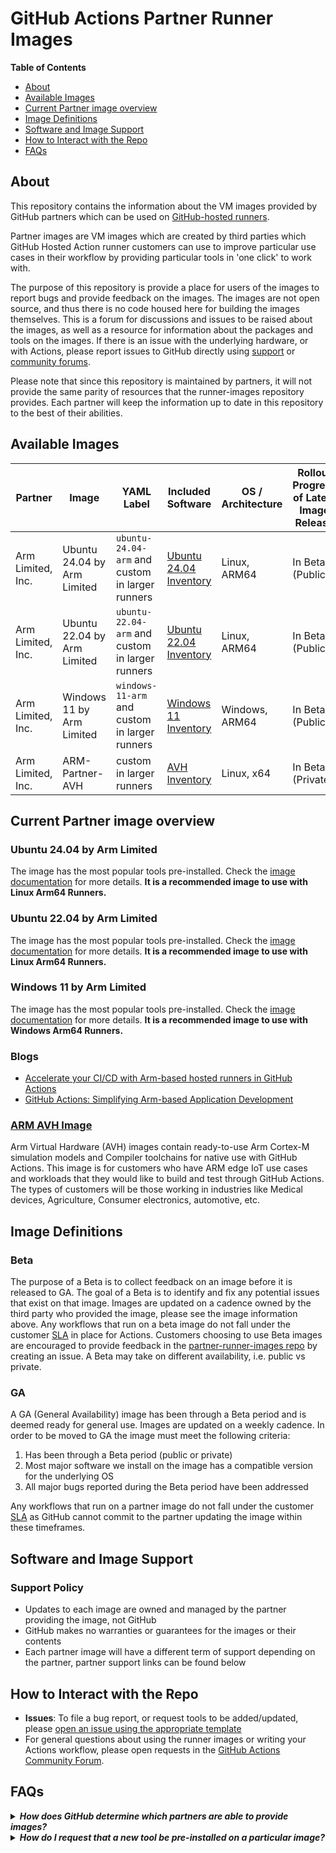 
# GitHub Actions Partner Runner Images 

**Table of Contents**

- [About](#about)
- [Available Images](#available-images)
- [Current Partner image overview](#current-partner-image-overview)
- [Image Definitions](#image-definitions)
- [Software and Image Support](#software-and-image-support)
- [How to Interact with the Repo](#how-to-interact-with-the-repo)
- [FAQs](#faqs)

## About

This repository contains the information about the VM images provided by GitHub partners which can be used on [GitHub-hosted runners](https://docs.github.com/en/actions/using-github-hosted-runners/using-github-hosted-runners/about-github-hosted-runners). 

Partner images are VM images which are created by third parties which GitHub Hosted Action runner customers can use to improve particular use cases in their workflow by providing particular tools in 'one click' to work with. 

The purpose of this repository is provide a place for users of the images to report bugs and provide feedback on the images. The images are not open source, and thus there is no code housed here for building the images themselves. This is a forum for discussions and issues to be raised about the images, as well as a resource for information about the packages and tools on the images. If there is an issue with the underlying hardware, or with Actions, please report issues to GitHub directly using [support](https://support.github.com/request) or [community forums](https://github.com/orgs/community/discussions).

Please note that since this repository is maintained by partners, it will not provide the same parity of resources that the runner-images repository provides. Each partner will keep the information up to date in this repository to the best of their abilities.

## Available Images

| Partner | Image | YAML Label | Included Software | OS / Architecture | Rollout Progress of Latest Image Release | Support Link | 
|-----------| --------------------|---------------------|--------------------|--------------------|----------------------------|-----------------------|
| Arm Limited, Inc. | Ubuntu 24.04 by Arm Limited | `ubuntu-24.04-arm` and custom in larger runners| [Ubuntu 24.04 Inventory](/images/arm-ubuntu-24-image.md) | Linux, ARM64 | In Beta (Public) | [About & Support](https://github.com/actions/partner-runner-images/issues/new/choose) |
| Arm Limited, Inc. | Ubuntu 22.04 by Arm Limited | `ubuntu-22.04-arm` and custom in larger runners| [Ubuntu 22.04 Inventory](/images/arm-ubuntu-22-image.md) | Linux, ARM64 | In Beta (Public) | [About & Support](https://github.com/actions/partner-runner-images/issues/new/choose) |
| Arm Limited, Inc. | Windows 11 by Arm Limited | `windows-11-arm` and custom in larger runners| [Windows 11 Inventory](/images/arm-windows-11-image.md) | Windows, ARM64 | In Beta (Public) | [About & Support](https://github.com/actions/partner-runner-images/issues/new/choose) |
| Arm Limited, Inc. | ARM-Partner-AVH | custom in larger runners| [AVH Inventory](https://arm-software.github.io/AVH/main/infrastructure/html/avh_gh_inventory.html ) | Linux, x64 | In Beta (Private) | [About & Support](https://arm-software.github.io/AVH/main/infrastructure/html/avh_gh.html) |

## Current Partner image overview 

### Ubuntu 24.04 by Arm Limited
The image has the most popular tools pre-installed. Check the [image documentation](/images/arm-ubuntu-24-image.md) for more details. **It is a recommended image to use with Linux Arm64 Runners.**

### Ubuntu 22.04 by Arm Limited
The image has the most popular tools pre-installed. Check the [image documentation](/images/arm-ubuntu-22-image.md) for more details. **It is a recommended image to use with Linux Arm64 Runners.**

### Windows 11 by Arm Limited
The image has the most popular tools pre-installed. Check the [image documentation](/images/arm-windows-11-image.md) for more details. **It is a recommended image to use with Windows Arm64 Runners.** 

### Blogs
- [Accelerate your CI/CD with Arm-based hosted runners in GitHub Actions](https://github.blog/changelog/2023-10-30-accelerate-your-ci-cd-with-arm-based-hosted-runners-in-github-actions/)
- [GitHub Actions: Simplifying Arm-based Application Development](https://newsroom.arm.com/blog/github-arm-integration)

### [ARM AVH Image](https://arm-software.github.io/AVH/main/infrastructure/html/avh_gh.html)
Arm Virtual Hardware (AVH) images contain ready-to-use Arm Cortex-M simulation models and Compiler toolchains for native use with GitHub Actions. This image is for customers who have ARM edge IoT use cases and workloads that they would like to build and test through GitHub Actions. The types of customers will be those working in industries like Medical devices, Agriculture, Consumer electronics, automotive, etc. 

## Image Definitions

### Beta

The purpose of a Beta is to collect feedback on an image before it is released to GA. 
The goal of a Beta is to identify and fix any potential issues that exist on that image. 
Images are updated on a cadence owned by the third party who provided the image, please see the image information above. 
Any workflows that run on a beta image do not fall under the customer [SLA](https://github.com/customer-terms/github-online-services-sla) in place for Actions.
Customers choosing to use Beta images are encouraged to provide feedback in the [partner-runner-images repo](https://github.com/actions/partner-runner-images/issues/new/choose) by creating an issue. 
A Beta may take on different availability, i.e. public vs private.

### GA

A GA (General Availability) image has been through a Beta period and is deemed ready for general use. Images are updated on a weekly cadence. In order to be moved to
GA the image must meet the following criteria:

1. Has been through a Beta period (public or private)
2. Most major software we install on the image has a compatible version for the underlying OS
3. All major bugs reported during the Beta period have been addressed

Any workflows that run on a partner image do not fall under the customer [SLA](https://github.com/customer-terms/github-online-services-sla) as GitHub cannot commit to the partner updating the image within these timeframes. 

## Software and Image Support

### Support Policy

- Updates to each image are owned and managed by the partner providing the image, not GitHub
- GitHub makes no warranties or guarantees for the images or their contents 
- Each partner image will have a different term of support depending on the partner, partner support links can be found below

## How to Interact with the Repo

- **Issues**: To file a bug report, or request tools to be added/updated, please [open an issue using the appropriate template](https://github.com/actions/partner-runner-images/issues/new/choose)
- For general questions about using the runner images or writing your Actions workflow, please open requests in the [GitHub Actions Community Forum](https://github.community/c/github-actions/41).

## FAQs

<details>
   <summary><b><i>How does GitHub determine which partners are able to provide images?</b></i></summary>

We are currently reviewing which partnerships are best suited to provide particular experiences in GitHub Actions. If you are interested in providing an image please create an issue in this repo and the GitHub team will reach out to you. 
</details>

<details>
   <summary><b><i>How do I request that a new tool be pre-installed on a particular image?</b></i></summary>
Please create an issue and get an approval from us to add this tool to the image before creating the pull request.
</details>
